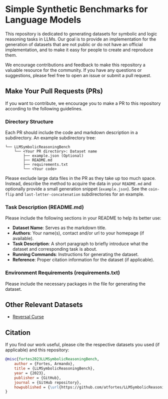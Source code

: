 # Simple Synthetic Benchmarks for Language Models

This repository is dedicated to generating datasets for symbolic and logic reasoning tasks in LLMs. Our goal is to provide an implementation for the generation of datasets that are not public or do not have an official implementation, and to make it easy for people to create and reproduce them.

We encourage contributions and feedback to make this repository a valuable resource for the community. If you have any questions or suggestions, please feel free to open an issue or submit a pull request.

## Make Your Pull Requests (PRs)
If you want to contribute, we encourage you to make a PR to this repository according to the following guidelines.

### Directory Structure
Each PR should include the code and markdown description in a subdirectory.
An example subdirectory tree:

```
└── LLMSymbolicReasoningBench
    └── <Your PR directory>: Dataset name
        ├── example.json (Optional)
        ├── README.md
        ├── requirements.txt
        └── <Your code>
```

Please exclude large data files in the PR as they take up too much space. Instead, describe the method to acquire the data in your `README.md` and optionally provide a small generation snippet (`example.json`). See the `coin-flip` and `last-letter-concatenation` subdirectories for an example.

### Task Description (README.md)
Please include the following sections in your README to help its better use:

+ **Dataset Name**: Serves as the markdown title.
+ **Authors**: Your name(s), contact and/or url to your homepage (if available).
+ **Task Description**: A short paragraph to briefly introduce what the dataset and corresponding task is about.
+ **Running Commands**: Instructions for generating the dataset.
+ **Reference**: Proper citation information for the dataset (if applicable).

### Environment Requirements (requirements.txt)
Please include the necessary packages in the file for generating the dataset.

## Other Relevant Datasets

- [Reversal Curse](https://huggingface.co/datasets/lberglund/reversal_curse)

## Citation

If you find our work useful, please cite the respective datasets you used (if applicable) and this repository:

```bibtex
@misc{fortes2023LLMSymbolicReasoningBench,
    author = {Fortes, Armando},
    title = {LLMSymbolicReasoningBench},
    year = {2023},
    publisher = {GitHub},
    journal = {GitHub repository},
    howpublished = {\url{https://github.com/atfortes/LLMSymbolicReasoningBench}}
}
```
